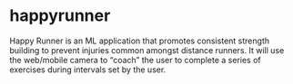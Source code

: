 # happyrunner
Happy Runner is an ML application that promotes consistent strength building to prevent injuries common amongst distance runners. It will use the web/mobile camera to “coach” the user to complete a series of exercises during intervals set by the user.
